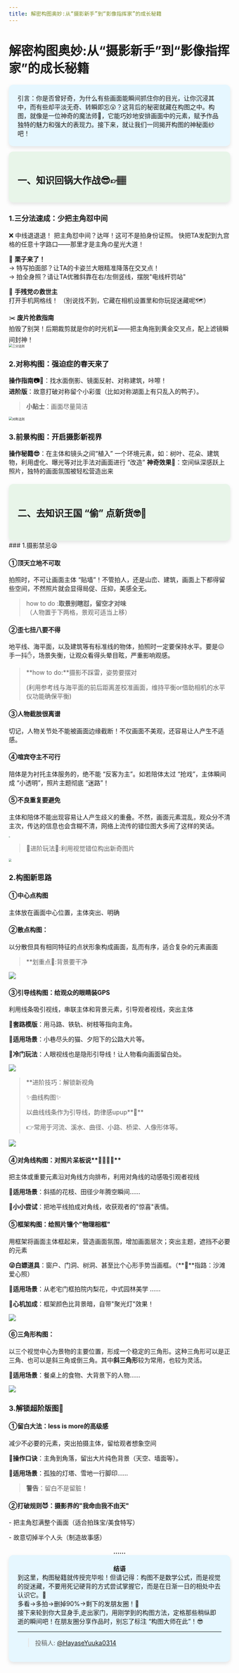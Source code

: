```yaml
---
title: 解密构图奥妙:从“摄影新手”到“影像指挥家”的成长秘籍
---
```


# 解密构图奥妙:从“摄影新手”到“影像指挥家”的成长秘籍

<div style="background-color: #e6f7ff; padding: 20px; border-radius: 10px; box-shadow: 0 4px 8px rgba(0, 0, 0, 0.1);">引言：你是否曾好奇，为什么有些画面能瞬间抓住你的目光，让你沉浸其中，而有些却平淡无奇、转瞬即忘😮？这背后的秘密就藏在构图之中。构图，就像是一位神奇的魔法师🧙，它能巧妙地安排画面中的元素，赋予作品独特的魅力和强大的表现力。接下来，就让我们一同揭开构图的神秘面纱吧！ 
</div>
<div style="background-color: #e8f5e9; padding: 20px; border-radius: 10px; box-shadow: 0 4px 8px rgba(0, 0, 0, 0.1); margin-top: 12px;"><h2>
 一、知识回锅大作战😎👉🏽
</h2></div>    




### 1.三分法速成：少把主角怼中间

❌ 中线退退退！
把主角怼中间？达咩！这可不是拍身份证照。 快把TA发配到九宫格的任意十字路口——那里才是主角の星光大道！  

🌺 **栗子来了！**  
→ 特写拍面部？让TA的卡姿兰大眼精准降落在交叉点！  
→ 拍全身照？请让TA优雅斜靠在右/左侧竖线，摆脱"电线杆罚站" 

📱 **手残党の救世主**  
打开手机网格线！ 
（别说找不到，它藏在相机设置里和你玩捉迷藏呢🗺️）  

✂️ **废片抢救指南**  
拍毁了别哭！后期裁剪就是你的时光机⏳——把主角拖到黄金交叉点，配上滤镜瞬间封神！  
<img src="https://pica.zhimg.com/80/v2-c416d2c37bca1b64e6fdea6b3543d12d_1440w.jpeg?source=d16d100b" alt="三分法则" style="zoom: 50%;" />

###   2.对称构图：强迫症的春天来了  

**操作指南📷🥰**：找水面倒影、镜面反射、对称建筑，咔嚓！  
**进阶版**：故意打破对称留个小彩蛋（比如对称湖面上有只乱入的鸭子）。

> **小贴士**：画面尽量简洁

<img src="https://picx.zhimg.com/100/v2-463324fc195360add011b557ebf94b72_r.jpeg?source=7e7ef6e2&needBackground=1&rawwidth=3158&rawheight=1812&customSceneCode=image_viewer" alt="对称法则" style="zoom: 50%;" />

### 3.前景构图：开启摄影新视界

**操作秘籍😎**：在主体和镜头之间“植入” 一个环境元素，如：树叶、花朵、建筑物，利用虚化、曝光等对比手法对画面进行 “改造”
**神奇效果🥳**：空间纵深感跃上照片，独特的画面氛围被轻松营造出来

<div style="background-color: #e8f5e9; padding: 20px; border-radius: 10px; box-shadow: 0 4px 8px rgba(0, 0, 0, 0.1); margin-top: 20px;"><h2>
二、去知识王国 “偷” 点新货🤓👀
<h2></div>
### 1.摄影禁忌😫

#### ①顶天立地不可取

拍照时，不可让画面主体 “贴墙”！不管拍人，还是山峦、建筑，画面上下都得留些空间，不然照片就会显得局促、压抑，美感全无。

>how to do :**取景别瞎怼，留空才对味**
>（人物置于下两格，景观可适当上移）

#### ②歪七扭八要不得

地平线、海平面，以及建筑等有标准线的物体，拍照时一定要保持水平。要是😖手一抖✋，场景失衡，让观众看得头晕目眩，严重影响观感。

> **how to do:**摄影不踩雷，姿势要摆对
>
> (利用参考线与海平面的前后距离差校准画面，维持平衡or借助相机的水平仪功能确保平衡)

#### ③人物截肢很离谱

切记，人物关节处不能被画面边缘截断！不仅画面不美观，还容易让人产生不适感。

#### ④喧宾夺主不可行

陪体是为衬托主体服务的，绝不能 “反客为主”。如若陪体太过 “抢戏”，主体瞬间成 “小透明”，照片主题彻底 “迷路”！

#### ⑤不良重复要避免

主体和陪体不能出现容易让人产生歧义的重叠。不然，画面元素混乱，观众分不清主次，传达的信息也会含糊不清，网络上流传的错位图大多闹了这样的笑话。

<img src="https://pic1.zhimg.com/100/v2-e936277de9e0c62e93a1a02d7618c250_r.jpeg?rawwidth=1200&rawheight=1280&customSceneCode=image_viewer" style="zoom: 20%;" />

> 🌟进阶玩法🌟:利用视觉错位构出新奇图片

<img src="https://pic3.zhimg.com/100/v2-9dfbc292a36acef26960215cc3be2e5a_r.jpeg?rawwidth=1200&rawheight=801&customSceneCode=image_viewer" style="zoom: 40%;" />



### 2.构图新思路

#### ①中心点构图

主体放在画面中心位置，主体突出、明确

#### ②散点构图：

以分散但具有相同特征的点状形象构成画面，乱而有序，适合复杂的元素画面

> **划重点📝:背景要干净

<img src="https://pic1.zhimg.com/100/v2-976ba7a430181f080c60b0f2377be7d8_r.jpeg?rawwidth=1200&rawheight=1495&customSceneCode=image_viewer"  />

#### ③引导线构图：给观众的眼睛装GPS  

利用线条吸引视线，串联主体和背景元素，引导观者视线，突出主体

**📏套路模版**：用马路、铁轨、树枝等指向主角。  

🎈**适用场景**：小巷尽头的猫、夕阳下的公路大片等。

💫**冷门玩法**：人眼视线也是隐形引导线！让人物看向画面留白处。 

<img src="https://pic2.zhimg.com/100/v2-6cddfca07352d0aa2ed869b4bb740ea9_r.jpeg?rawwidth=1200&rawheight=1599&customSceneCode=image_viewer"  />

> **进阶技巧：解锁新视角
>
> ✨曲线构图✨
>
> 以曲线线条作为引导线，韵律感upup**🚀**
>
> 👉常用于河流、溪水、曲径、小路、桥梁、人像形体等。

<img src="https://pica.zhimg.com/100/v2-ac8dfb2ac0d0e27fbdf8bd280683a0ad_r.jpeg?source=7e7ef6e2&needBackground=1&rawwidth=4096&rawheight=3072&customSceneCode=image_viewer"  />

#### ④对角线构图：对照片呆板说**🙅‍♂️🙅‍♀️**

把主体或重要元素沿对角线方向排布，利用对角线的动感吸引观者视线

🎈**适用场景**：斜插的花枝、田径少年腾空瞬间……

**🤔小小尝试**：把地平线拍成对角线，收获观者的"惊喜"表情。  

#### ⑤框架构图：给照片镶个"物理相框"  

用框架将画面主体框起来，营造画面氛围，增加画面层次；突出主题，遮挡不必要的元素

**😜白嫖道具**：窗户、门洞、树洞、甚至比个心形手势当画框。（**🌰**指路：沙滩爱心照）  

🎈**适用场景**：从老宅门框拍院内梨花，中式园林美学  ……

**🌟心机加成**：框架颜色比背景暗，自带"聚光灯"效果！  

<img src="https://pic2.zhimg.com/100/v2-47b3e764a0ee30ea2207b3bdf9ae0665_r.jpeg?rawwidth=1200&rawheight=1717&customSceneCode=image_viewer"  />

#### ⑥三角形构图：

以三个视觉中心为景物的主要位置，形成一个稳定的三角形。这种三角形可以是正三角、也可以是斜三角或倒三角。其中<strong>斜三角形</strong>较为常用，也较为灵活。

🎈**适用场景**：餐桌上的食物、大背景下的人物……

<img src="https://pic4.zhimg.com/100/v2-424c3ffe97a75d842eace1d20429c5cf_r.jpeg?rawwidth=1200&rawheight=964&customSceneCode=image_viewer"  />



### 3.解锁超阶版图📜

#### ①留白大法：less is more的高级感  

减少不必要的元素，突出拍摄主体，留给观者想象空间

**🔑操作口诀**：主角到角落，留出大片纯色背景（天空、墙面等）。  

🎈**适用场景**：孤独的灯塔、雪地一行脚印……  

> **警告**：留白不是留脏！

#### ②打破规则😈：摄影界的"我命由我不由天"  

\- 把主角怼满整个画面（适合拍珠宝/美食特写）  

\- 故意切掉半个人头（制造故事感）  

<center><strong><font=200>……</font></strong></center>

<div style="background-color: #e6f7ff; padding: 20px; border-radius: 10px; box-shadow: 0 4px 8px rgba(0, 0, 0, 0.1);"><center><strong><font=50>结语</fo></strong></center>到这里，构图秘籍就传授完毕啦！但请记得：构图不是数学公式，而是视觉的捉迷藏，不要用死记硬背的方式尝试掌握它，而是在日渐一日的相处中去认识它。💃      
<br>多看→多拍→删掉90%→剩下的发朋友圈！🕺        
<br>接下来轮到你大显身手,走出家门，用刚学到的构图方法，定格那些稍纵即逝的瞬间吧！在朋友圈分享作品时，别忘了标注 “构图大师在此”！😎

---

> 投稿人: [@HayaseYuuka0314](https://github.com/HayaseYuuka0314)

